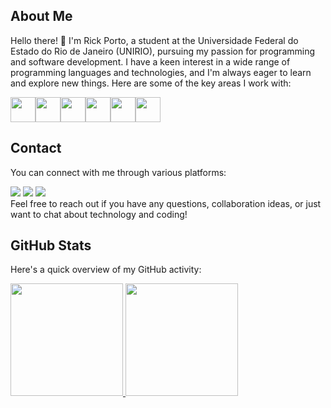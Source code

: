 ## About Me

Hello there! 👋 I'm Rick Porto, a student at the Universidade Federal do Estado do Rio de Janeiro (UNIRIO), pursuing my passion for programming and software development. I have a keen interest in a wide range of programming languages and technologies, and I'm always eager to learn and explore new things. Here are some of the key areas I work with:

<img loading="lazy" img src="https://cdn.jsdelivr.net/gh/devicons/devicon/icons/java/java-original.svg" width="40" height="40"/><img loading="lazy" img src="https://cdn.jsdelivr.net/gh/devicons/devicon/icons/javascript/javascript-original.svg" width="40" height="40"/><img loading="lazy" img src="https://cdn.jsdelivr.net/gh/devicons/devicon/icons/typescript/typescript-original.svg" width="40" height="40"/><img loading="lazy" img src="https://cdn.jsdelivr.net/gh/devicons/devicon/icons/python/python-original.svg" width="40" height="40"/><img loading="lazy" img src="https://cdn.jsdelivr.net/gh/devicons/devicon/icons/mysql/mysql-original-wordmark.svg" width="40" height="40"/><img loading="lazy" src="https://cdn.jsdelivr.net/gh/devicons/devicon/icons/git/git-original.svg" width="40" height="40"/>

## Contact

You can connect with me through various platforms:
<div>
<a href="mailto:contato@rickmarco4@hotmail.com" target="_blank"><img loading="lazy" src="https://img.shields.io/badge/Microsoft_Outlook-0078D4?style=for-the-badge&logo=microsoft-outlook&logoColor=white" target="_blank"></a>
<a href="https://www.linkedin.com/in/rick-porto-a5003917b/" target="_blank"><img loading="lazy" src="https://img.shields.io/badge/-LinkedIn-%230077B5?style=for-the-badge&logo=linkedin&logoColor=white" target="_blank"></a>   
<a href="https://www.instagram.com/rick_portoo/" target="_blank"><img loading="lazy" src="https://img.shields.io/badge/-Instagram-%23E4405F?style=for-the-badge&logo=instagram&logoColor=white" target="_blank"></a>
</div>
Feel free to reach out if you have any questions, collaboration ideas, or just want to chat about technology and coding!

## GitHub Stats

Here's a quick overview of my GitHub activity:

<div>
<a href="https://github.com/Rick-Porto">
<img loading="lazy" height="180em" src="https://github-readme-stats.vercel.app/api/top-langs/?username=Rick-Porto&layout=compact&langs_count=7&theme=dracula"/>
<img loading="lazy" height="180em" src="https://github-readme-stats.vercel.app/api?username=Rick-Porto&show_icons=true&theme=dracula&include_all_commits=true&count_private=true"/>
</div>

